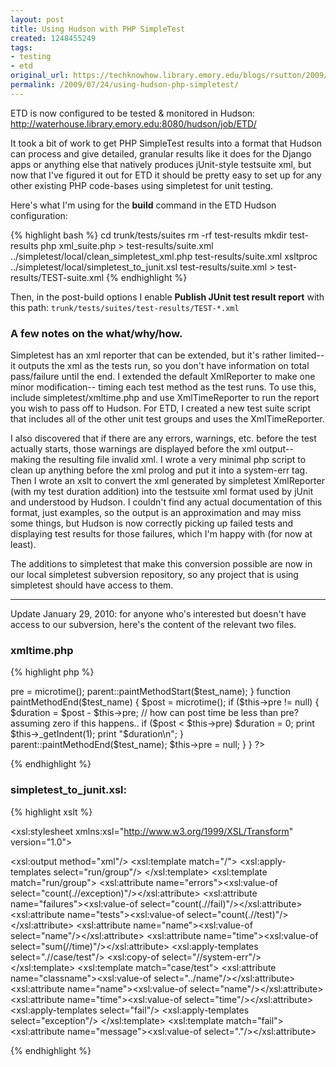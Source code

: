 ```yaml
---
layout: post
title: Using Hudson with PHP SimpleTest
created: 1248455249
tags:
- testing
- etd
original_url: https://techknowhow.library.emory.edu/blogs/rsutton/2009/07/24/using-hudson-php-simpletest
permalink: /2009/07/24/using-hudson-php-simpletest/
---
```



ETD is now configured to be tested &amp; monitored in Hudson: http://waterhouse.library.emory.edu:8080/hudson/job/ETD/

It took a bit of work to get PHP SimpleTest results into a format that Hudson can process and give detailed, granular results like it does for the Django apps or anything else that natively produces jUnit-style testsuite xml, but now that I've figured it out for ETD it should be pretty easy to set up for any other existing PHP code-bases using simpletest for unit testing.

Here's what I'm using for the **build** command in the ETD Hudson configuration:

{% highlight bash %}
cd trunk/tests/suites
rm -rf test-results
mkdir test-results
php xml_suite.php > test-results/suite.xml
../simpletest/local/clean_simpletest_xml.php test-results/suite.xml
xsltproc ../simpletest/local/simpletest_to_junit.xsl test-results/suite.xml > test-results/TEST-suite.xml
{% endhighlight %}

Then, in the post-build options I enable **Publish JUnit test result report** with this path:
``trunk/tests/suites/test-results/TEST-*.xml``

### A few notes on the what/why/how.

Simpletest has an xml reporter that can be extended, but it's rather limited-- it outputs the xml as the tests run, so you don't have information on total pass/failure until the end. I extended the default XmlReporter to make one minor modification-- timing each test method as the test runs. To use this, include simpletest/xmltime.php and use XmlTimeReporter to run the report you wish to pass off to Hudson. For ETD, I created a new test suite script that includes all of the other unit test groups and uses the XmlTimeReporter.

I also discovered that if there are any errors, warnings, etc. before the test actually starts, those warnings are displayed before the xml output-- making the resulting file invalid xml. I wrote a very minimal php script to clean up anything before the xml prolog and put it into a system-err tag. Then I wrote an xslt to convert the xml generated by simpletest XmlReporter (with my test duration addition) into the testsuite xml format used by jUnit and understood by Hudson. I couldn't find any actual documentation of this format, just examples, so the output is an approximation and may miss some things, but Hudson is now correctly picking up failed tests and displaying test results for those failures, which I'm happy with (for now at least).

The additions to simpletest that make this conversion possible are now in our local simpletest subversion repository, so any project that is using simpletest should have access to them.

* * *

Update January 29, 2010: for anyone who's interested but doesn't have access to our subversion, here's the content of the relevant two files.

### xmltime.php

{% highlight php %}
<?php
/**
* extend default XmlReporter to record &amp; report time to run each test method
*/
class XmlTimeReporter extends XmlReporter {
   var $pre;
   function paintMethodStart($test_name) {
       $this->pre = microtime();
       parent::paintMethodStart($test_name);
   }
   function paintMethodEnd($test_name) {
       $post = microtime();
       if ($this->pre != null) {
           $duration = $post - $this->pre;
           // how can post time be less than pre? assuming zero if this happens..
           if ($post < $this->pre) $duration = 0;
           print $this->_getIndent(1);
           print "<time>$duration</time>\n";
       }
       parent::paintMethodEnd($test_name);
       $this->pre = null;
   }
}
?>
{% endhighlight %}

### simpletest_to_junit.xsl:

{% highlight xslt %}
<?xml version="1.0" encoding="utf-8"?>
<xsl:stylesheet xmlns:xsl="http://www.w3.org/1999/XSL/Transform"
version="1.0">
<!-- convert xml output generated by simpletest xml into junit xml format -->
<xsl:output method="xml"/>
<xsl:template match="/">
<xsl:apply-templates select="run/group"/>
</xsl:template>
<xsl:template match="run/group">
<testsuite>
   <xsl:attribute name="errors"><xsl:value-of select="count(.//exception)"/></xsl:attribute>
   <xsl:attribute name="failures"><xsl:value-of select="count(.//fail)"/></xsl:attribute>
   <xsl:attribute name="tests"><xsl:value-of select="count(.//test)"/></xsl:attribute>
   <xsl:attribute name="name"><xsl:value-of select="name"/></xsl:attribute>
   <xsl:attribute name="time"><xsl:value-of select="sum(//time)"/></xsl:attribute>
   <xsl:apply-templates select=".//case/test"/>
   <xsl:copy-of select="//system-err"/>
</testsuite>
</xsl:template>
<xsl:template match="case/test">
<testcase>
   <xsl:attribute name="classname"><xsl:value-of select="../name"/></xsl:attribute>
   <xsl:attribute name="name"><xsl:value-of select="name"/></xsl:attribute>
   <xsl:attribute name="time"><xsl:value-of select="time"/></xsl:attribute>
   <xsl:apply-templates select="fail"/>
   <xsl:apply-templates select="exception"/>
</testcase>
</xsl:template>
<xsl:template match="fail">
<failure><xsl:attribute name="message"><xsl:value-of select="."/></xsl:attribute>
   <!-- content is for stacktrace; not available / broken out by simpletest -->
</failure>
</xsl:template>
<xsl:template match="exception">
<!-- assuming same format as fail -->
<error><xsl:attribute name="message"><xsl:value-of select="."/></xsl:attribute>
   <!-- content is for stacktrace; not available / broken out by simpletest -->
</error>
</xsl:template>
</xsl:stylesheet>
{% endhighlight %}


